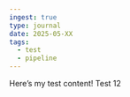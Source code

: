 ```yaml
---
ingest: true
type: journal
date: 2025-05-XX
tags:
  - test
  - pipeline
---
```

Here’s my test content! Test 12

